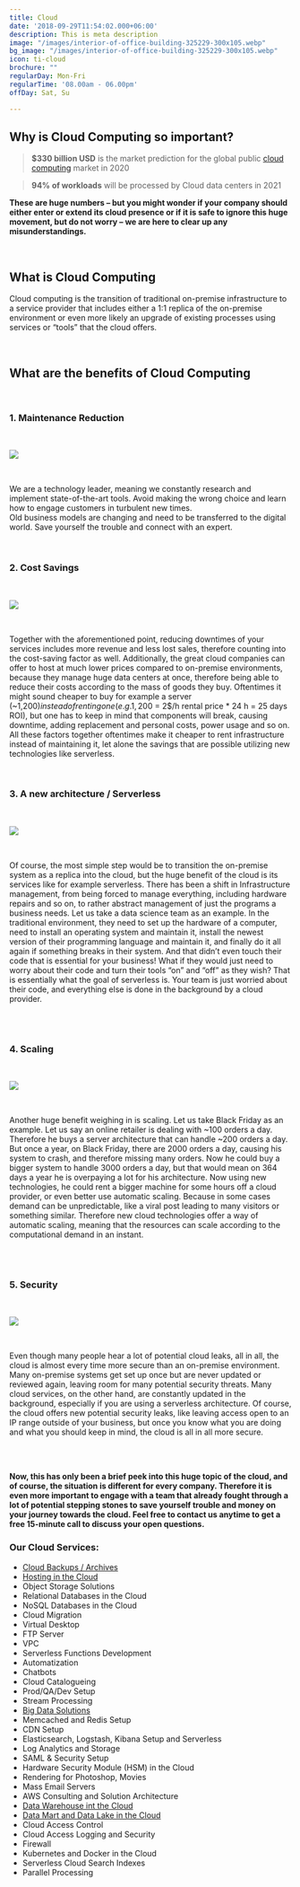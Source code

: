 ```yaml
---
title: Cloud
date: '2018-09-29T11:54:02.000+06:00'
description: This is meta description
image: "/images/interior-of-office-building-325229-300x105.webp"
bg_image: "/images/interior-of-office-building-325229-300x105.webp"
icon: ti-cloud
brochure: ""
regularDay: Mon-Fri
regularTime: '08.00am - 06.00pm'
offDay: Sat, Su

---
```

## Why is Cloud Computing so important?

> **$330 billion USD** is the market prediction for the global public [cloud computing](https://www.datafortress.cloud/cloud-services/cloud-computing/) market in 2020

>  **94% of workloads** will be processed by Cloud data centers in 2021

**These are huge numbers – but you might wonder if your company should either enter or extend its cloud presence or if it is safe to ignore this huge movement, but do not worry – we are here to clear up any misunderstandings.**

<br>

## What is Cloud Computing

Cloud computing is the transition of traditional on-premise infrastructure to a service provider that includes either a 1:1 replica of the on-premise environment or even more likely an upgrade of existing processes using services or “tools” that the cloud offers.

<br>

## What are the benefits of Cloud Computing

<br>

### **1. Maintenance Reduction**

<br>

![](/images/annotation-2020-07-07-133825.webp)

<br>

We are a technology leader, meaning we constantly research and implement state-of-the-art tools. Avoid making the wrong choice and learn how to engage customers in turbulent new times.  
Old business models are changing and need to be transferred to the digital world. Save yourself the trouble and connect with an expert.

<br>

### **2. Cost Savings**

<br>

![](/images/annotation-2020-07-07-134349.webp)

<br>

Together with the aforementioned point, reducing downtimes of your services includes more revenue and less lost sales, therefore counting into the cost-saving factor as well. Additionally, the great cloud companies can offer to host at much lower prices compared to on-premise environments, because they manage huge data centers at once, therefore being able to reduce their costs according to the mass of goods they buy. Oftentimes it might sound cheaper to buy for example a server (\~1,200$) instead of renting one (e.g. 1,200$ = 2$/h rental price * 24 h = 25 days ROI), but one has to keep in mind that components will break, causing downtime, adding replacement and personal costs, power usage and so on. All these factors together oftentimes make it cheaper to rent infrastructure instead of maintaining it, let alone the savings that are possible utilizing new technologies like serverless.

<br>

### **3. A new architecture / Serverless**

<br>

![](/images/serverless.webp)

<br>

Of course, the most simple step would be to transition the on-premise system as a replica into the cloud, but the huge benefit of the cloud is its services like for example serverless. There has been a shift in Infrastructure management, from being forced to manage everything, including hardware repairs and so on, to rather abstract management of just the programs a business needs. Let us take a data science team as an example. In the traditional environment, they need to set up the hardware of a computer, need to install an operating system and maintain it, install the newest version of their programming language and maintain it, and finally do it all again if something breaks in their system. And that didn’t even touch their code that is essential for your business! What if they would just need to worry about their code and turn their tools “on” and “off” as they wish? That is essentially what the goal of serverless is. Your team is just worried about their code, and everything else is done in the background by a cloud provider.

<br><br>

### 4. Scaling

<br>

![](/images/scaling.webp)

<br>

Another huge benefit weighing in is scaling. Let us take Black Friday as an example. Let us say an online retailer is dealing with \~100 orders a day. Therefore he buys a server architecture that can handle \~200 orders a day. But once a year, on Black Friday, there are 2000 orders a day, causing his system to crash, and therefore missing many orders. Now he could buy a bigger system to handle 3000 orders a day, but that would mean on 364 days a year he is overpaying a lot for his architecture. Now using new technologies, he could rent a bigger machine for some hours off a cloud provider, or even better use automatic scaling. Because in some cases demand can be unpredictable, like a viral post leading to many visitors or something similar. Therefore new cloud technologies offer a way of automatic scaling, meaning that the resources can scale according to the computational demand in an instant.

<br><br>

### 5. Security

<br>

![](/images/security.webp)

<br>

Even though many people hear a lot of potential cloud leaks, all in all, the cloud is almost every time more secure than an on-premise environment. Many on-premise systems get set up once but are never updated or reviewed again, leaving room for many potential security threats. Many cloud services, on the other hand, are constantly updated in the background, especially if you are using a serverless architecture. Of course, the cloud offers new potential security leaks, like leaving access open to an IP range outside of your business, but once you know what you are doing and what you should keep in mind, the cloud is all in all more secure.

<br><br>

**Now, this has only been a brief peek into this huge topic of the cloud, and of course, the situation is different for every company. Therefore it is even more important to engage with a team that already fought through a lot of potential stepping stones to save yourself trouble and money on your journey towards the cloud. Feel free to contact us anytime to get a free 15-minute call to discuss your open questions.**

### Our Cloud Services:

* [Cloud Backups / Archives](https://www.datafortress.cloud/cloud-services/cloud-backups-archives/)
* [Hosting in the Cloud](https://www.datafortress.cloud/cloud-services/hosting-in-the-cloud/)
* Object Storage Solutions
* Relational Databases in the Cloud
* NoSQL Databases in the Cloud
* Cloud Migration
* Virtual Desktop
* FTP Server
* VPC
* Serverless Functions Development
* Automatization
* Chatbots
* Cloud Catalogueing
* Prod/QA/Dev Setup
* Stream Processing
* [Big Data Solutions](https://www.datafortress.cloud/data-science-and-data-engineering/)
* Memcached and Redis Setup
* CDN Setup
* Elasticsearch, Logstash, Kibana Setup and Serverless
* Log Analytics and Storage
* SAML & Security Setup
* Hardware Security Module (HSM) in the Cloud
* Rendering for Photoshop, Movies
* Mass Email Servers
* AWS Consulting and Solution Architecture
* [Data Warehouse int the Cloud](https://www.datafortress.cloud/data-science-and-data-engineering/)
* [Data Mart and Data Lake in the Cloud](https://www.datafortress.cloud/data-science-and-data-engineering/)
* Cloud Access Control
* Cloud Access Logging and Security
* Firewall
* Kubernetes and Docker in the Cloud
* Serverless Cloud Search Indexes
* Parallel Processing
